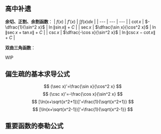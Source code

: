 
## 高中补遗

**余切、正割、余割函数**：
| $f(x)$ | $f'(x)$ | $\int f(x)dx$ |
| --- | --- | --- |
| $\cot x$ | $-\dfrac{1}{\sin^2 x}$ | $\ln\left\| \sin x\right\|+C$ |
| $\sec x$ | $\dfrac{\sin x}{\cos^2 x}$ | $\ln\left\|\sec x+\tan x\right\|+C$ |
| $\csc x$ | $\dfrac{-\cos x}{\sin^2 x}$ | $\ln\left\|\csc x-\cot x\right\|+C$ |

**双曲三角函数**：

WIP

## 偏生疏的基本求导公式

$$
(\sec x)'=\frac{\sin x}{\cos^2 x}
$$
$$
(\csc x)'=-\frac{\cos x}{\sin^2 x}
$$
$$
[\ln(x+\sqrt{x^2+1})]'=\frac{1}{\sqrt{x^2+1}}
$$
$$
[\ln(x+\sqrt{x^2-1})]'=\frac{1}{\sqrt{x^2-1}}
$$

## 重要函数的泰勒公式

